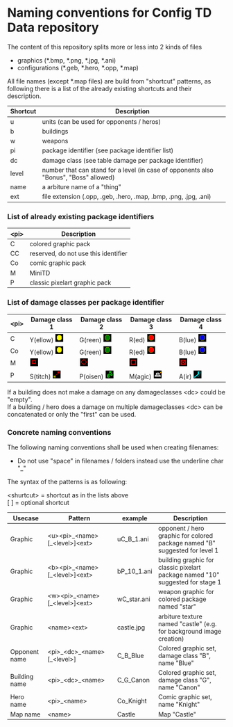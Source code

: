 # Naming conventions for Config TD Data repository

The content of this repository splits more or less into 2 kinds of files
- graphics (*.bmp, *.png, *.jpg, *.ani)
- configurations (*.geb, *.hero, *.opp, *.map)

All file names (except *.map files) are build from "shortcut" patterns, as following there is a list of the already existing shortcuts and their description.

| Shortcut | Description |
| --- | --- |
| u | units (can be used for opponents / heros)
| b | buildings
| w | weapons
| pi | package identifier (see package identifier list)
| dc | damage class (see table damage per package identifier)
| level | number that can stand for a level (in case of opponents also "Bonus", "Boss" allowed) 
| name | a arbiture name of a "thing"
| ext | file extension (.opp, .geb, .hero, .map, .bmp, .png, .jpg, .ani)

### List of already existing package identifiers
| \<pi> |  Description |
| --- | --- |
| C | colored graphic pack
| CC | reserved, do not use this identifier
| Co | comic graphic pack
| M | MiniTD
| P | classic pixelart graphic pack

### List of damage classes per package identifier

| \<pi> | Damage class 1 | Damage class 2 | Damage class 3 | Damage class 4 |
| --- | --- | --- | --- | --- |
| C | Y(ellow) ![](../graphics/damage_classes/colored/dc1.png) | G(reen) ![](../graphics/damage_classes/colored/dc2.png)| R(ed) ![](../graphics/damage_classes/colored/dc3.png) | B(lue) ![](../graphics/damage_classes/colored/dc4.png)
| Co | Y(ellow) ![](../graphics/damage_classes/comic/dc1.png) | G(reen) ![](../graphics/damage_classes/comic/dc2.png)| R(ed) ![](../graphics/damage_classes/comic/dc3.png) | B(lue) ![](../graphics/damage_classes/comic/dc4.png)
| M | ![](../graphics/damage_classes/MiniTD/dc1.png) | ![](../graphics/damage_classes/MiniTD/dc2.png) | ![](../graphics/damage_classes/MiniTD/dc3.png)| ![](../graphics/damage_classes/MiniTD/dc4.png)
| P | S(titch) ![](../graphics/damage_classes/classic_pixelart/dc1.png) | P(oisen) ![](../graphics/damage_classes/classic_pixelart/dc2.png)| M(agic) ![](../graphics/damage_classes/classic_pixelart/dc3.png)| A(ir) ![](../graphics/damage_classes/classic_pixelart/dc4.png)

If a building does not make a damage on any damageclasses \<dc> could be "empty".<br>
If a building / hero does a damage on multiple damageclasses \<dc> can be concatenated or only the "first" can be used.

### Concrete naming conventions

The following naming conventions shall be used when creating filenames:
- Do not use "space" in filenames / folders instead use the underline char "_"

The syntax of the patterns is as following:

\<shurtcut> = shortcut as in the lists above<br>
\[ \] = optional shortcut

|  Usecase | Pattern| example |  Description |
| --- | --- | --- | --- |
| Graphic | \<u>\<pi>\_\<name>\[\_\<level>]\<ext> | uC_B_1.ani | opponent / hero graphic for colored package named "B" suggested for level 1
| Graphic | \<b>\<pi>\_\<name>\[\_\<level>]\<ext> | bP_10_1.ani | building graphic for classic pixelart package named "10" suggested for stage 1 
| Graphic | \<w>\<pi>\_\<name>\[_\<level>]\<ext> | wC_star.ani | weapon graphic for colored package named "star"
| Graphic | \<name>\<ext> | castle.jpg | arbiture texture named "castle" (e.g. for background image creation)
| Opponent name | \<pi>\_\<dc>\_\<name>\[_\<level>] | C_B_Blue | Colored graphic set, damage class "B", name "Blue"
| Building name | \<pi>\_\<dc>\_\<name> | C_G_Canon | Colored graphic set, damage class "G", name "Canon"
| Hero name | \<pi>\_\<name> | Co_Knight | Comic graphic set, name "Knight"
| Map name | \<name> | Castle | Map "Castle"
